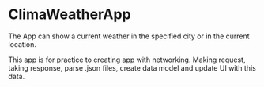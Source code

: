# ClimaWeatherApp

The App can show a current weather in the specified city or in the current location.

This app is for practice to creating app with networking. Making request, taking response, parse .json files, create data model and update UI with this data.

